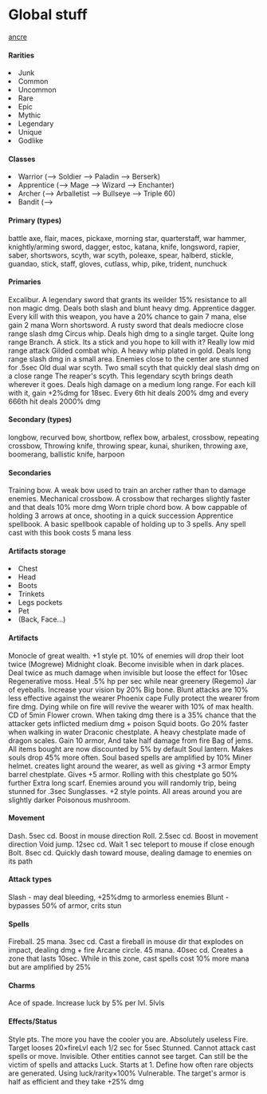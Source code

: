 <h1>Global stuff</h1>

<a href="#artifacts">ancre </a>

<div id="rarities"><h4>Rarities</h4></div>
<li>Junk
<li>Common
<li>Uncommon
<li>Rare
<li>Epic
<li>Mythic
<li>Legendary
<li>Unique
<li>Godlike

<div id="classes"><h4>Classes</h4></div>
<li>Warrior (--> Soldier --> Paladin --> Berserk)
<li>Apprentice (--> Mage --> Wizard --> Enchanter)
<li>Archer (--> Arballetist --> Bullseye --> Triple 60)
<li>Bandit (--> 

<div id="primaries"><h4>Primary (types)</h4></div>
battle axe, flair, maces, pickaxe, morning star, quarterstaff, war hammer, knightly/arming sword, dagger, 
estoc, katana, knife, longsword, rapier, saber, shortswors, scyth, war scyth, poleaxe, spear, halberd, stickle, guandao, 
stick, staff, gloves, cutlass, whip, pike, trident, nunchuck

<div id="primaries"><h4>Primaries</h4></div>
Excalibur. A legendary sword that grants its weilder 15% resistance to all non magic dmg. Deals both slash and blunt heavy dmg.
Apprentice dagger. Every kill with this weapon, you have a 20% chance to gain 7 mana, else gain 2 mana
Worn shortsword. A rusty sword that deals mediocre close range slash dmg
Circus whip. Deals high dmg to a single target. Quite long range
Branch. A stick. Its a stick and you hope to kill with it? Really low mid range attack
Gilded combat whip. A heavy whip plated in gold. Deals long range slash dmg in a small area. Enemies close to the center are stunned for .5sec
Old dual war scyth. Two small scyth that quickly deal slash dmg on a close range
The reaper's scyth. This legendary scyth brings death wherever it goes. Deals high damage on a medium long range. For each kill with it, gain +2%dmg for 18sec. Every 6th hit deals 200% dmg and every 666th hit deals 2000% dmg

<div id="secondary"><h4>Secondary (types)</h4></div>
longbow, recurved bow, shortbow, reflex bow, arbalest, crossbow, repeating crossbow,
Throwing knife, throwing spear, kunai, shuriken, throwing axe, boomerang, ballistic knife, harpoon

<div id="secondaries"><h4>Secondaries</h4></div>
Training bow. A weak bow used to train an archer rather than to damage enemies.
Mechanical crossbow. A crossbow that recharges slightly faster and that deals 10% more dmg
Worn triple chord bow. A bow cappable of holding 3 arrows at once, shooting in a quick succession
Apprentice spellbook. A basic spellbook capable of holding up to 3 spells. Any spell cast with this book costs 5 mana less

<div id="artifactsstorage"><h4>Artifacts storage</h4></div>
<li>Chest
<li>Head
<li>Boots
<li>Trinkets
<li>Legs pockets 
<li>Pet
<li>(Back, Face...)

<div id="artifacts"><h4>Artifacts</h4></div>
Monocle of great wealth. +1 style pt. 10% of enemies will drop their loot twice  (Mogrewe)
Midnight cloak. Become invisible when in dark places. Deal twice as much damage when invisible but loose the effect for 10sec 
Regenerative moss. Heal .5% hp per sec while near greenery (Regemo)
Jar of eyeballs. Increase your vision by 20%
Big bone. Blunt attacks are 10% less effective against the wearer
Phoenix cape Fully protect the wearer from fire dmg. Dying while on fire will revive the wearer with 10% of max health. CD of 5min
Flower crown. When taking dmg there is a 35% chance that the attacker gets inflicted medium dmg + poison
Squid boots. Go 20% faster when walking in water
Draconic chestplate. A heavy chestplate made of dragon scales. Gain 10 armor, And take half damage from fire
Bag of jems. All items bought are now discounted by 5% by default
Soul lantern. Makes souls drop 45% more often. Soul based spells are amplified by 10%
Miner helmet. creates light around the wearer, as well as giving +3 armor
Empty barrel chestplate. Gives +5 armor. Rolling with this chestplate go 50% further
Extra long scarf. Enemies around you will randomly trip, being stunned for .3sec
Sunglasses. +2 style points. All areas around you are slightly darker
Poisonous mushroom.

<div id="movement"><h4>Movement</h4></div>
Dash. 5sec cd. Boost in mouse direction
Roll. 2.5sec cd. Boost in movement direction
Void jump. 12sec cd. Wait 1 sec teleport to mouse if close enough
Bolt. 8sec cd. Quickly dash toward mouse, dealing damage to enemies on its path

<div id="attack"><h4>Attack types</h4></div>
Slash - may deal bleeding, +25%dmg to armorless enemies
Blunt - bypasses 50% of armor, crits stun

<div id="spell"><h4>Spells</h4></div>
Fireball. 25 mana. 3sec cd. Cast a fireball in mouse dir that explodes on impact, dealing dmg + fire
Arcane circle. 45 mana. 40sec cd. Creates a zone that lasts 10sec. While in this zone, cast spells cost 10% more mana but are amplified by 25%

<div id="charms"><h4>Charms</h4></div>
Ace of spade. Increase luck by 5% per lvl. 5lvls

<div id="effects"><h4>Effects/Status</h4></div>
Style pts. The more you have the cooler you are. Absolutely useless
Fire. Target looses 20×fireLvl each 1/2 sec for 5sec
Stunned. Cannot attack cast spells or move.
Invisible. Other entities cannot see target. Can still be the victim of spells and attacks
Luck. Starts at 1.  Define how often rare objects are generated. Using luck/rarity×100%
Vulnerable. The target's armor is half as efficient and they take +25% dmg
